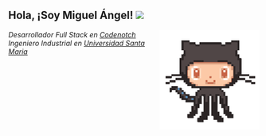 <h2> Hola, ¡Soy Miguel Ángel! <img src="https://media.giphy.com/media/mGcNjsfWAjY5AEZNw6/giphy.gif" width="50"></h2>
<img align='right' src="https://raw.githubusercontent.com/iCharlesZ/FigureBed/master/img/octocat.gif" width="200">
<p><em>Desarrollador Full Stack en <a href="https://www.codenotch.com/">Codenotch</a></br>
Ingeniero Industrial en <a href="https://usm.edu.ve/">Universidad Santa Maria</a></p>
